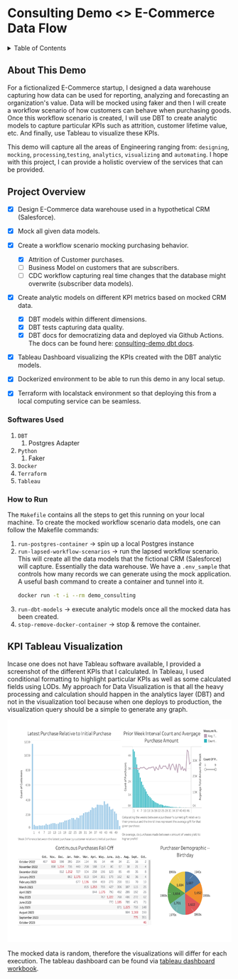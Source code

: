 # Consulting Demo <> E-Commerce Data Flow

<!-- TABLE OF CONTENTS -->
<details>
  <summary>Table of Contents</summary>
  <ol>
    <li>
      <a href="#about-the-demo">About The Demo</a>
    </li>
    <li>
      <a href="#project-overview">Project Overview</a>
      <ul>
        <li><a href="#sofwares-used">Softwares Used</a></li>
      </ul>
    </li>
    <li><a href="#how-to-run">How to Run</a></li>
    <li><a href="#kpi-tableau-visualization">KPI Tableau Visualization</a></li>
  </ol>
</details>



<!-- ABOUT THIS DEMO -->
## About This Demo

For a fictionalized E-Commerce startup, I designed a data warehouse capturing how data can be used
for reporting, analyzing and forecasting an organization's value. 
Data will be mocked using faker and then I will create a workflow scenario of how customers can behave when
purchasing goods. Once this workflow scenario is created, I will use DBT to create analytic models to capture 
particular KPIs such as attrition, customer lifetime value, etc. And finally, use Tableau to visualize these KPIs.

This demo will capture all the areas
of Engineering ranging from: `designing`, `mocking`, `processing`,`testing`, `analytics`, `visualizing` and `automating`.
I hope with this project, I can provide a holistic overview of the services that can be provided.   



<!-- PROJECT OVERVIEW -->
## Project Overview

- [x] Design E-Commerce data warehouse used in a hypothetical CRM (Salesforce).
- [x] Mock all given data models.  
- [x] Create a workflow scenario mocking purchasing behavior.
    - [x] Attrition of Customer purchases.
    - [ ] Business Model on customers that are subscribers.
    - [ ] CDC workflow capturing real time changes that the database might overwrite (subscriber data models).     
- [x] Create analytic models on different KPI metrics based on mocked CRM data.
    - [x] DBT models within different dimensions.
    - [x] DBT tests capturing data quality.    
    - [x] DBT docs for democratizing data and deployed via Github Actions. The docs can be found here: [consulting-demo dbt docs](https://aselvendran.github.io/consulting-demo/#!/overview?g_v=1).
- [x] Tableau Dashboard visualizing the KPIs created with the DBT analytic models.
- [x] Dockerized environment to be able to run this demo in any local setup.
- [x] Terraform with localstack environment so that deploying this from a local computing service can be seamless.


### Softwares Used
1. `DBT`
    1. Postgres Adapter  
2. `Python`
    1. Faker
3. `Docker`
4. `Terraform`
5. `Tableau`


<!-- HOW TO RUN -->
### How to Run

The `Makefile` contains all the steps to get this running on your local machine. 
To create the mocked workflow scenario data models, one can follow the Makefile commands:  

1. `run-postgres-container` -> spin up a local Postgres instance
2. `run-lapsed-workflow-scenarios` -> run the lapsed workflow scenario. This will create all the 
data models that the fictional CRM (Salesforce) will capture. Essentially the data warehouse. 
We have a `.env_sample` that controls how many records we can generate using the mock application. 
A useful bash command to create a container and tunnel into it. 
   ```sh
   docker run -t -i --rm demo_consulting
   ```
3. `run-dbt-models` -> execute analytic models once all the mocked data has been created.
4. `stop-remove-docker-container` -> stop & remove the container.
   


<!-- KPI TABLEAU VISUALIZATION -->
## KPI Tableau Visualization

Incase one does not have Tableau software available, I provided a screenshot of the different KPIs 
that I calculated. In Tableau, I used conditional formatting to highlight particular KPIs as well as
some calculated fields using LODs. My approach for Data Visualization is that all the heavy processing and calculation 
should happen in the analytics layer (DBT) and not in the visualization tool because when one deploys to production, 
the visualization query should be a simple to generate any graph. 

<p align="center">
  <img src="images/customer_purchases_kpi_tableau_view.png" width="750" height="500" title="tableau View">
</p>


The mocked data is random, therefore the visualizations will differ for each execution. 
The tableau dashboard can be found via [tableau dashboard workbook](visualizations/lapsed_customers/customer_purchase_dropoff.twb).
 